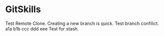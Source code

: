 GitSkills
=========

Test Remote Clone.
Creating a new branch is quick.
Test branch confilict.
a1a
b1b
ccc
ddd
eee
Test for stash.
